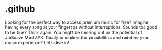 # .github
Looking for the perfect way to access premium music for free? Imagine having every song at your fingertips without interruptions. Sounds too good to be true? Think again. You might be missing out on the potential of JioSaavn Mod APK. Ready to explore the possibilities and redefine your music experience? Let’s dive in! 
